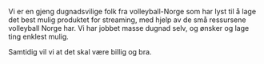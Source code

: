 
Vi er en gjeng dugnadsvilige folk fra volleyball-Norge som har lyst til å lage det best mulig produktet for streaming, med hjelp av de små ressursene volleyball Norge har. Vi har jobbet masse dugnad selv, og ønsker og lage ting enklest mulig.

Samtidig vil vi at det skal være billig og bra.
